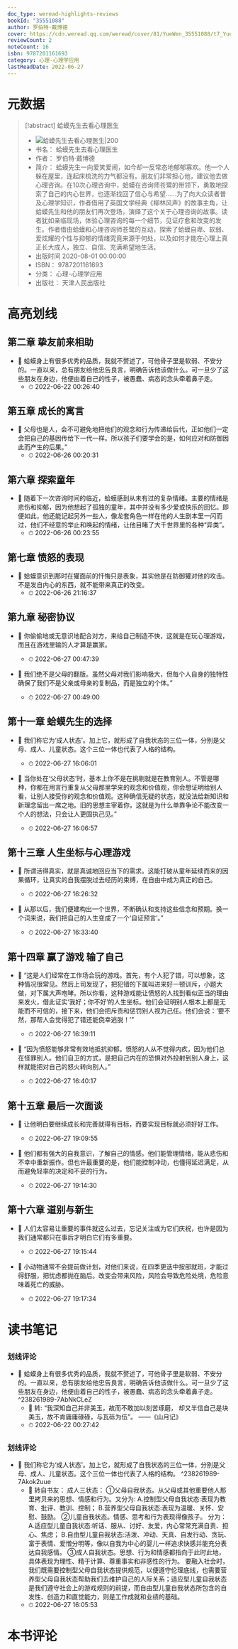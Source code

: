 ```yaml
---
doc_type: weread-highlights-reviews
bookId: "35551088"
author: 罗伯特·戴博德
cover: https://cdn.weread.qq.com/weread/cover/81/YueWen_35551088/t7_YueWen_35551088.jpg
reviewCount: 2
noteCount: 16
isbn: 9787201161693
category: 心理-心理学应用
lastReadDate: 2022-06-27
---
```

# 元数据
> [!abstract] 蛤蟆先生去看心理医生
> - ![ 蛤蟆先生去看心理医生|200](https://cdn.weread.qq.com/weread/cover/81/YueWen_35551088/t7_YueWen_35551088.jpg)
> - 书名： 蛤蟆先生去看心理医生
> - 作者： 罗伯特·戴博德
> - 简介： 蛤蟆先生一向爱笑爱闹，如今却一反常态地郁郁寡欢。他一个人躲在屋里，连起床梳洗的力气都没有。朋友们非常担心他，建议他去做心理咨询。在10次心理咨询中，蛤蟆在咨询师苍鹭的带领下，勇敢地探索了自己的内心世界，也逐渐找回了信心与希望……为了向大众读者普及心理学知识，作者借用了英国文学经典《柳林风声》的故事主角，让蛤蟆先生和他的朋友们再次登场，演绎了这个关于心理咨询的故事。读者犹如亲临现场，体验心理咨询的每一个细节，见证疗愈和改变的发生。作者借由蛤蟆和心理咨询师苍鹭的互动，探索了蛤蟆自卑、软弱、爱炫耀的个性与抑郁的情绪究竟来源于何处，以及如何才能在心理上真正长大成人，独立、自信、充满希望地生活。
> - 出版时间 2020-08-01 00:00:00
> - ISBN： 9787201161693
> - 分类： 心理-心理学应用
> - 出版社： 天津人民出版社

# 高亮划线

## 第二章 挚友前来相助


- 📌 蛤蟆身上有很多优秀的品质，我就不赘述了，可他骨子里是软弱、不安分的。一直以来，总有朋友给他忠告良言，明确告诉他该做什么。可一旦少了这些朋友在身边，他便由着自己的性子，被愚蠢、病态的念头牵着鼻子走。 
    - ⏱ 2022-06-22 00:26:40 
## 第五章 成长的寓言


- 📌 父母也是人，会不可避免地把他们的观念和行为传递给后代，正如他们一定会把自己的基因传给下一代一样。所以孩子们要学会的是，如何应对和防御因此而产生的后果。” 
    - ⏱ 2022-06-26 00:20:31 
## 第六章 探索童年


- 📌 随着下一次咨询时间的临近，蛤蟆感到从未有过的复杂情绪。主要的情绪是悲伤和抑郁，因为他想起了孤独的童年，其中并没有多少爱或快乐的回忆。即便如此，他还能记起另外一些人，像龙套角色一样在他的人生剧本里一闪而过，他们不经意的举止和唤起的情绪，让他目睹了大千世界里的各种“异类”。 
    - ⏱ 2022-06-26 00:23:55 
## 第七章 愤怒的表现


- 📌 蛤蟆意识到那时在獾面前的忏悔只是表象，其实他是在防御獾对他的攻击。不是发自内心的东西，就不能带来真正的改变。 
    - ⏱ 2022-06-26 21:16:37 
## 第九章 秘密协议


- 📌 你偷偷地或无意识地配合对方，来给自己制造不快，这就是在玩心理游戏，而且在游戏里输的人才算是赢家。 
    - ⏱ 2022-06-27 00:47:39 

- 📌 我们绝不是父母的翻版。虽然父母对我们影响极大，但每个人自身的独特性确保了我们不是父亲或母亲的复制品，而是独立的个体。” 
    - ⏱ 2022-06-27 00:49:00 
## 第十一章 蛤蟆先生的选择


- 📌 我们称它为‘成人状态’。加上它，就形成了自我状态的三位一体，分别是父母、成人、儿童状态。这个三位一体也代表了人格的结构。 
    - ⏱ 2022-06-27 16:06:01 

- 📌 当你处在‘父母状态’时，基本上你不是在挑剔就是在教育别人。不管是哪种，你都在用言行重复从父母那里学来的观念和价值观，你会想证明给别人看，让别人接受你的观念和价值观。这种确信无疑的状态，就没法给新知识和新理念留出一席之地。旧的思想主宰着你，这就是为什么单靠争论不能改变一个人的想法，只会让人更固执己见。” 
    - ⏱ 2022-06-27 16:06:57 
## 第十三章 人生坐标与心理游戏


- 📌 所谓活得真实，就是真诚地回应当下的需求。这能打破从童年延续而来的因果循环，让真实的自我摆脱过去经历的束缚，在自由中成为真正的自己。 
    - ⏱ 2022-06-27 16:26:32 

- 📌 从那以后，我们便建构出一个世界，不断确认和支持这些信念和预期。换一个词来说，我们把自己的人生变成了一个‘自证预言’。” 
    - ⏱ 2022-06-27 16:33:40 
## 第十四章 赢了游戏 输了自己


- 📌 “这是人们经常在工作场合玩的游戏。首先，有个人犯了错，可以想象，这种情况很常见。然后上司发现了，把犯错的下属叫进来好一顿训斥，小题大做，对下属大声咆哮。所以你看，这种游戏能让愤怒的人找到看似正当的理由来发火，借此证实‘我好；你不好’的人生坐标。他们会证明别人根本上都是无能而不可信的，接下来，他们会把斥责和惩罚别人视为己任。他们会说：‘要不然，那帮人会觉得犯了错还能侥幸逃脱！’” 
    - ⏱ 2022-06-27 16:39:11 

- 📌 “因为愤怒能够非常有效地抵抗抑郁。愤怒的人从不觉得内疚，因为他们总在怪罪别人。他们自卫的方式，是把自己内在的恐惧对外投射到别人身上，这样就能把对自己的怒火转向别人。” 
    - ⏱ 2022-06-27 16:40:17 
## 第十五章 最后一次面谈


- 📌 让他明白要继续成长和完善就得有目标，而要实现目标就必须好好工作。 
    - ⏱ 2022-06-27 19:09:55 

- 📌 他们都有强大的自我意识，了解自己的情感。他们能管理情绪，能从悲伤和不幸中重新振作。但也许最重要的是，他们能控制冲动，也懂得延迟满足，从而避免轻率的决定和不妥的行为。 
    - ⏱ 2022-06-27 19:14:30 
## 第十六章 道别与新生


- 📌 人们太容易让重要的事件就这么过去，忘记关注或为它们庆祝，也许是因为我们通常都只在事后才明白它们有多重要。 
    - ⏱ 2022-06-27 19:15:44 

- 📌 小动物通常不会提前做计划，对他们来说，在四季更迭中按部就班，才能过得舒服，把忧虑都抛在脑后。改变会带来风险，风险会导致危险处境，危险意味着死亡的威胁。 
    - ⏱ 2022-06-27 19:17:34 

# 读书笔记

## 


### 划线评论
- 📌 蛤蟆身上有很多优秀的品质，我就不赘述了，可他骨子里是软弱、不安分的。一直以来，总有朋友给他忠告良言，明确告诉他该做什么。可一旦少了这些朋友在身边，他便由着自己的性子，被愚蠢、病态的念头牵着鼻子走。  ^238261989-7AbNkCLeZ
    - 💭 转:
“我深知自己并非美玉，故而不敢加以刻苦琢磨，
却又半信自己是块美玉，故不肯庸庸碌碌，与瓦砾为伍”。
——《山月记》
    - ⏱ 2022-06-22 00:27:42
   
## 


### 划线评论
- 📌 我们称它为‘成人状态’。加上它，就形成了自我状态的三位一体，分别是父母、成人、儿童状态。这个三位一体也代表了人格的结构。  ^238261989-7Akok2uue
    - 💭 转自书友：
成人三状态：
①父母自我状态。从父母或其他重要他人那里拷贝来的思想、情感和行为。又分为:
A.控制型父母自我状态:表现为教育、批评、教训、控制；
B.营养型父母自我状态:表现为温暖、关怀、安慰、鼓励。
②儿童自我状态。情感、思考和行为表现得像孩子。
分为：
A.适应型儿童自我状态:听话、服从、讨好、友爱，内心常常充满自责、担心、焦虑；
B.自由型儿童自我状态:活泼、冲动、天真、自发行动、贪玩、富于表情、爱憎分明等，像以自我为中心的婴儿一样追求快感并能充分表达自我感情。
③成人自我状态。思想、行为和情感都指向于此时此地，具体表现为理性、精于计算、尊重事实和非感性的行为。
要融入社会时，我们既需要控制型父母自我状态提供规范，以便遵守伦理底线，也需要营养型父母自我状态帮助我们去维护自己的人际关系；适应型儿童自我状态是我们遵守社会上的游戏规则的前提，而自由型儿童自我状态所包含的自发性、创造力和直觉能力，则是工作成就和业绩的基础。
    - ⏱ 2022-06-27 16:05:53
   

# 本书评论
